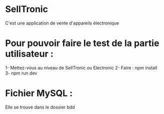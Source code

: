 # SellTronic
C'est une application de vente d'appareils électronique

# Pour pouvoir faire le test de la partie utilisateur :
1- Mettez-vous au niveau de SellTronic ou Electronic
2- Faire : npm install
3- npm run dev

# Fichier MySQL :
Elle se trouve dans le dossier bdd
